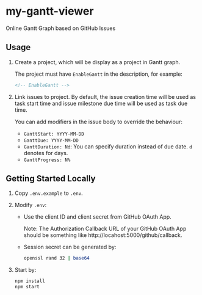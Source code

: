 # my-gantt-viewer

Online Gantt Graph based on GitHub Issues

## Usage

1. Create a project, which will be display as a project in Gantt graph.

   The project must have `EnableGantt` in the description, for example:

   ```markdown
   <!-- EnableGantt -->
   ```

2. Link issues to project. By default, the issue creation time will be used as task start time
   and issue milestone due time will be used as task due time.

   You can add modifiers in the issue body to override the behaviour:

   - `GanttStart: YYYY-MM-DD`
   - `GanttDue: YYYY-MM-DD`
   - `GanttDuration: Nd`: You can specify duration instead of due date. `d` denotes for days.
   - `GanttProgress: N%`

## Getting Started Locally

1. Copy `.env.example` to `.env`.

2. Modify `.env`:

   - Use the client ID and client secret from GitHub OAuth App.

     Note: The Authorization Callback URL of your GitHub OAuth App should be
     something like http://locahost:5000/github/callback.

   - Session secret can be generated by:

     ```bash
     openssl rand 32 | base64
     ```

3. Start by:

   ```bash
   npm install
   npm start
   ```
